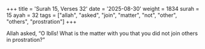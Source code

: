 +++
title = 'Surah 15, Verses 32'
date = '2025-08-30'
weight = 1834
surah = 15
ayah = 32
tags = ["allah", "asked", "join", "matter", "not", "other", "others", "prostration"]
+++

Allah asked, “O Iblîs! What is the matter with you that you did not join others in prostration?”